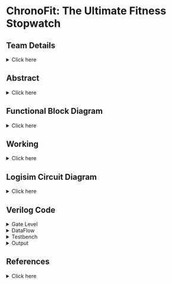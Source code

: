 # ChronoFit: The Ultimate Fitness Stopwatch

## Team Details
<details>
  <summary> Click here </summary>

  > Semester: 3rd Sem B. Tech. CSE

  > Section: S2

  > Team ID: S2-T5

  > Member-1: Atharv Rajurkar, 231CS215, atharvrajurkar.231cs215@nitk.edu.in

  > Member-2: Manish Agarwal, 231CS232, manishagarwal.231cs232@nitk.edu.in

  > Member-3: Saksham Parmar, 231CS253, sakshamparmar.231cs253@nitk.edu.in
</details>

## Abstract
<details>
  <summary>Click here</summary>
  
  ### Motivation
  
  > 
In today’s fast-paced world, maintaining a healthy lifestyle is challenging, particularly due
to the high cost of advanced fitness technology. ChronoFit helps in solving this problem by
contributing to foster a healthier, more active lifestyle in a practical and accessible manner for
college students and beyond.



 ### Problem Statement

  >
The ChronoFit project aims to develop a digital stopwatch that not only functions as a conventional lap timer but also provides fitness insights such as calorie count, heart rate estimates,
and stamina tracking—all without the use of physical sensors. By utilizing average data and
user inputs (such as weight, distance covered, age, and type of activity), ChronoFit will deliver
a unique, sensor-free approach to fitness monitoring.


### Features


•  **Implementing Stopwatch with Lap Timer**:</t>   
  > Standard stopwatch functionality to track time. Ability to record and display multiple lap times.

• **Calorie Calculation**:
  > Estimates calories burned based on user inputs (weight, age, type of activity) using established formulas.
 
• **Heart Rate Estimation**:
  > Calculates estimated heart rate based on age and activity level using standard equations.

• **Speed Tracking**:
  > Calculates average speed.


</details>
  


## Functional Block Diagram
<details>
  <summary> Click here </summary>
  
 ![block_diagram](https://github.com/user-attachments/assets/8256d4ca-b630-43bc-86f8-6f9e13b05982)




</details>

## Working
<details>
  <summary>Click here</summary>

  ### Main Circuit's Working
  In this project model, users input their Weight, Resting Heart Rate(RHR) and Distance along with selecting a specific type of physical activity (namely Walking, Running or Cycling) to receive data upon certain physical attributes after performing the said activity. Once the activity is selected using a switch (which also acts as the start-stop switch for the stopwatch clock), simultaneously the sequential block of the circuit is triggered which is used to track the duration of the activity. The inputs of the users are stored in registers which relay the necessary data further to the respective modules.
  To enter the data of a new user, a reset switch is used which resets the stored values of all the registers to zero, since we have used low level trigger registers here. This allows us to change the data as we require for the new user after which we can toggle the reset switch back to zero to calculate the data for the new user.

The following components are used for the implementation of all the modules:
	
>  1) Adder
>  2) Multiplier
>  3) Multiplexer
>  4) Basic logic gates like OR, AND, NOT gates
>  5) Registers
>  6) JK flip flops

The following modules are used in the circuit: 

#### Calorie Counter
This processing unit takes time, type of activity and weight of the person as the input and provides the calories burned by the user while performing the activity. At a time only one activity can be selected. According to the activity selected, the MET(Metabolic Equivalent of Task) data is then further passed in the unit for processing. MET values are 10(1010) for running, 5(0101) for walking and 8(1000) for cycling. The ongoing time, MET and weight are multiplied together using the formula:
				
    Calorie Counter = time(seconds) * MET * weight(kgs)
The time and MET value is first passed into the 10 bit by 8 bit multiplier and then the output of this multiplier is passed along with the weight of the person to another 10 bit by 8 bit multiplier to generate the amount of Calories burned.

#### Speed Calculator
This unit takes the current time and amount of distance travelled in that time as input. In practical applications, distance can be measured in real time using a GPS sensor, however, due to the limited scope of theory for the given project, using sensors is not recommended. Therefore, we first give the total distance covered by the user as input using switches and then note the time taken by the user to cover the said distance using the stopwatch. 

The module therefore provides us with the actual speed only after the stopwatch for an activity has been turned off using the following formula. It divides the distance and time using an 8 bit by 6 bit divider circuit to generate the speed according to the formula:
				
    Speed = distance(meters)/time taken by the activity(seconds)

  The computation is done using a division circuit.

#### Heart Rate Estimator
This module takes in the initial or the Resting Heart Rate(RHR) of the user before performing the activity and outputs the heartbeat of the user after they have performed the given activity.
The inputs to the module block are: RHR, Weight and the output speed of the _Speed Calculator_ module. The output Target Heart Rate can then be computed using the following formula: 
				
    Target Heart Rate(THR) = RHR + (weight/2) + (speed/3)
It uses two division circuits and two adder circuits to generate the output.

#### Sequential
The sequential module consists of the components required for tracking down the time for which a particular activity has been performed. The inputs to the Sequential block consist of the timed activities and one reset button. The output consists of the activity which was being performed and the time for which it was being performed. 
The main component used inside the sequential block is a mod 60 counter clock. This clock is created using a 6-bit asynchronous counter produced using JK- flip flops.
The input activities are used as the start-stop switch for the counter clock such that if any of the three activities are switched on, the counter clock is activated and if all the three activites are switched to zero, then the clock is paused at whatever time has passed till then.
The reset button is used to reset the timer to zero. Also, since this is a minute timer, or a mod 60 counter, it also automatically resets back to zero when the counter reaches 60. 

The activity which was being performed for the given time is stored in a register because if we were to feed the activity inputs directly into the combinational modules for the calculations, then as soon as the input activities are toggled to zero, the data for the activities passed to the combinational circuits would turn to zero too. To overcome this difficulty, I used a rising edge register which stores the value of the activity which was being performed before the timer went back to zero. This way the value stored in the register is overwritten only when the activity input goes from 0 to 1, in which case the new activity would be stored in the register, which is then passed onto the further circuits for calculations.

![flowchart](https://github.com/user-attachments/assets/44fb8f55-8d3e-4a9c-a1df-5f3381887972)


#### Functional Table(Sample Cases)
| Seconds | RHR | Weight | Distance | Activity | Reset | Calories (Run) | Calories (Walk) | Calories (Cycle) | THR | Speed |
|:-------:|:---:|:------:|:--------:|:--------:|:-----:|:--------------:|:---------------:|:----------------:|:---:|:-----:|
|000101|0111100|1000110|1100100|100|0|11011010110|0000000000000|0000000000000|01100101|00010100|
|001000|0111100|1000110|1100100|010|0|11011010110|1000110000000|0000000000000|01100001|00000111|
|001010|0111100|1000110|1100100|001|0|11011010110|1000110000000|1101101011000|01100000|00000100|
|000001|0000000|0000000|0000000|000|1|00000000000|0000000000000|0000000000000|01010100|11111111|
</details>

<!-- Fourth Section -->
## Logisim Circuit Diagram
<details>
  <summary>Click here</summary>

#### Main Circuit Diagram
 ![ChronoFit](https://github.com/user-attachments/assets/085a8d99-86e6-448e-b190-dce732be354a)
#### Calorie Calculator Module
![CaloCalc](https://github.com/user-attachments/assets/2359c578-6ed6-4ac1-b910-b31921a7b523)
#### Speed Calculator Module
![SpeedCalc](https://github.com/user-attachments/assets/ce588654-d92e-48d2-866b-88337b47ba6d)
#### Heart Rate Estimator Module
![HRcalc](https://github.com/user-attachments/assets/76bece36-5ec0-45c7-b5df-4b1db718c326)
#### Sequential Module
![Sequential](https://github.com/user-attachments/assets/a9d8659c-8432-4afb-9ce4-52932ae8ffd8)
#### Counter Clock Used in Sequential Module 
![CounterClock](https://github.com/user-attachments/assets/e12adf79-bf0e-4bcf-a6eb-0d6a2fc1a2f0)
#### Multiplier Circuit
![Multiplier](https://github.com/user-attachments/assets/85453ef2-b4f2-4b91-a96b-4427dfe4b022)
#### Divider Circuit
![Divider](https://github.com/user-attachments/assets/885f3152-a40f-4360-981e-adc0051be0a1)
#### Processing Unit used in Divider
![ProcessUnit](https://github.com/user-attachments/assets/e67d0fe7-eec0-4678-aa54-d34cd9491acf)


</details>

<!-- Fifth Section -->
## Verilog Code
<details>
	<summary>Gate Level</summary>
	
	module full_adder(
	    input A, B, Cin,
	    output Sum, Cout
	);
	    wire AxorB, AB_and, AxorB_Cin_and;
	    
	    // Sum calculation: Sum = A ⊕ B ⊕ Cin
	    xor (AxorB, A, B);          // A ⊕ B
	    xor (Sum, AxorB, Cin);      // (A ⊕ B) ⊕ Cin
	
	    // Carry-out calculation: Cout = (A AND B) OR (Cin AND (A ⊕ B))
	    and (AB_and, A, B);                 // A AND B
	    and (AxorB_Cin_and, AxorB, Cin);    // (A ⊕ B) AND Cin
	    or (Cout, AB_and, AxorB_Cin_and);   // (A AND B) OR ((A ⊕ B) AND Cin)
	endmodule
	
	module multiplier_8bit (
	    input [7:0] A, B,
	    output [15:0] product
	);
	    wire [7:0] p0, p1, p2, p3, p4, p5, p6, p7;
	    wire [7:0] s1, s2, s3, s4, s5, s6, s7;
	    wire c1, c2, c3, c4, c5, c6, c7, c8, c9, c10, c11, c12, c13, c14, c15, c16, c17, c18;
	
	    // Partial products generation using AND gates
	    and (p0[0], A[0], B[0]); and (p0[1], A[1], B[0]); and (p0[2], A[2], B[0]); and (p0[3], A[3], B[0]);
	    and (p0[4], A[4], B[0]); and (p0[5], A[5], B[0]); and (p0[6], A[6], B[0]); and (p0[7], A[7], B[0]);
	
	    and (p1[0], A[0], B[1]); and (p1[1], A[1], B[1]); and (p1[2], A[2], B[1]); and (p1[3], A[3], B[1]);
	    and (p1[4], A[4], B[1]); and (p1[5], A[5], B[1]); and (p1[6], A[6], B[1]); and (p1[7], A[7], B[1]);
	
	    and (p2[0], A[0], B[2]); and (p2[1], A[1], B[2]); and (p2[2], A[2], B[2]); and (p2[3], A[3], B[2]);
	    and (p2[4], A[4], B[2]); and (p2[5], A[5], B[2]); and (p2[6], A[6], B[2]); and (p2[7], A[7], B[2]);
	
	    and (p3[0], A[0], B[3]); and (p3[1], A[1], B[3]); and (p3[2], A[2], B[3]); and (p3[3], A[3], B[3]);
	    and (p3[4], A[4], B[3]); and (p3[5], A[5], B[3]); and (p3[6], A[6], B[3]); and (p3[7], A[7], B[3]);
	
	    and (p4[0], A[0], B[4]); and (p4[1], A[1], B[4]); and (p4[2], A[2], B[4]); and (p4[3], A[3], B[4]);
	    and (p4[4], A[4], B[4]); and (p4[5], A[5], B[4]); and (p4[6], A[6], B[4]); and (p4[7], A[7], B[4]);
	
	    and (p5[0], A[0], B[5]); and (p5[1], A[1], B[5]); and (p5[2], A[2], B[5]); and (p5[3], A[3], B[5]);
	    and (p5[4], A[4], B[5]); and (p5[5], A[5], B[5]); and (p5[6], A[6], B[5]); and (p5[7], A[7], B[5]);
	
	    and (p6[0], A[0], B[6]); and (p6[1], A[1], B[6]); and (p6[2], A[2], B[6]); and (p6[3], A[3], B[6]);
	    and (p6[4], A[4], B[6]); and (p6[5], A[5], B[6]); and (p6[6], A[6], B[6]); and (p6[7], A[7], B[6]);
	
	    and (p7[0], A[0], B[7]); and (p7[1], A[1], B[7]); and (p7[2], A[2], B[7]); and (p7[3], A[3], B[7]);
	    and (p7[4], A[4], B[7]); and (p7[5], A[5], B[7]); and (p7[6], A[6], B[7]); and (p7[7], A[7], B[7]);
	
	    // Assigning LSB to product
	    assign product[0] = p0[0];
	
	    // Stage 1
	    full_adder fa1 (.A(p0[1]), .B(p1[0]), .Cin(1'b0), .Sum(product[1]), .Cout(c1));
	    full_adder fa2 (.A(p0[2]), .B(p1[1]), .Cin(c1), .Sum(s1[0]), .Cout(c2));
	    full_adder fa3 (.A(p0[3]), .B(p1[2]), .Cin(c2), .Sum(s1[1]), .Cout(c3));
	    full_adder fa4 (.A(p0[4]), .B(p1[3]), .Cin(c3), .Sum(s1[2]), .Cout(c4));
	    full_adder fa5 (.A(p0[5]), .B(p1[4]), .Cin(c4), .Sum(s1[3]), .Cout(c5));
	    full_adder fa6 (.A(p0[6]), .B(p1[5]), .Cin(c5), .Sum(s1[4]), .Cout(c6));
	    full_adder fa7 (.A(p0[7]), .B(p1[6]), .Cin(c6), .Sum(s1[5]), .Cout(c7));
	    full_adder fa8 (.A(1'b0), .B(p1[7]), .Cin(c7), .Sum(s1[6]), .Cout(s1[7]));
	
	        // Stage 2
	    full_adder fa9  (.A(s1[0]), .B(p2[0]), .Cin(1'b0),   .Sum(product[2]), .Cout(c8));
	    full_adder fa10 (.A(s1[1]), .B(p2[1]), .Cin(c8),    .Sum(s2[0]), .Cout(c9));
	    full_adder fa11 (.A(s1[2]), .B(p2[2]), .Cin(c9),    .Sum(s2[1]), .Cout(c10));
	    full_adder fa12 (.A(s1[3]), .B(p2[3]), .Cin(c10),   .Sum(s2[2]), .Cout(c11));
	    full_adder fa13 (.A(s1[4]), .B(p2[4]), .Cin(c11),   .Sum(s2[3]), .Cout(c12));
	    full_adder fa14 (.A(s1[5]), .B(p2[5]), .Cin(c12),   .Sum(s2[4]), .Cout(c13));
	    full_adder fa15 (.A(s1[6]), .B(p2[6]), .Cin(c13),   .Sum(s2[5]), .Cout(c14));
	    full_adder fa16 (.A(s1[7]), .B(p2[7]), .Cin(c14),   .Sum(s2[6]), .Cout(s2[7]));
	
	        // Stage 3
	    full_adder fa17 (.A(s2[0]), .B(p3[0]), .Cin(1'b0),   .Sum(product[3]), .Cout(c15));
	    full_adder fa18 (.A(s2[1]), .B(p3[1]), .Cin(c15),   .Sum(s3[0]), .Cout(c16));
	    full_adder fa19 (.A(s2[2]), .B(p3[2]), .Cin(c16),   .Sum(s3[1]), .Cout(c17));
	    full_adder fa20 (.A(s2[3]), .B(p3[3]), .Cin(c17),   .Sum(s3[2]), .Cout(c18));
	    full_adder fa21 (.A(s2[4]), .B(p3[4]), .Cin(c18),   .Sum(s3[3]), .Cout(c19));
	    full_adder fa22 (.A(s2[5]), .B(p3[5]), .Cin(c19),   .Sum(s3[4]), .Cout(c20));
	    full_adder fa23 (.A(s2[6]), .B(p3[6]), .Cin(c20),   .Sum(s3[5]), .Cout(c21));
	    full_adder fa24 (.A(s2[7]), .B(p3[7]), .Cin(c21),   .Sum(s3[6]), .Cout(s3[7]));
	
	        // Stage 4
	    full_adder fa25 (.A(s3[0]), .B(p4[0]), .Cin(1'b0),   .Sum(product[4]), .Cout(c22));
	    full_adder fa26 (.A(s3[1]), .B(p4[1]), .Cin(c22),   .Sum(s4[0]), .Cout(c23));
	    full_adder fa27 (.A(s3[2]), .B(p4[2]), .Cin(c23),   .Sum(s4[1]), .Cout(c24));
	    full_adder fa28 (.A(s3[3]), .B(p4[3]), .Cin(c24),   .Sum(s4[2]), .Cout(c25));
	    full_adder fa29 (.A(s3[4]), .B(p4[4]), .Cin(c25),   .Sum(s4[3]), .Cout(c26));
	    full_adder fa30 (.A(s3[5]), .B(p4[5]), .Cin(c26),   .Sum(s4[4]), .Cout(c27));
	    full_adder fa31 (.A(s3[6]), .B(p4[6]), .Cin(c27),   .Sum(s4[5]), .Cout(c28));
	    full_adder fa32 (.A(s3[7]), .B(p4[7]), .Cin(c28),   .Sum(s4[6]), .Cout(s4[7]));
	
	        // Stage 5
	    full_adder fa33 (.A(s4[0]), .B(p5[0]), .Cin(1'b0),   .Sum(product[5]), .Cout(c29));
	    full_adder fa34 (.A(s4[1]), .B(p5[1]), .Cin(c29),   .Sum(s5[0]), .Cout(c30));
	    full_adder fa35 (.A(s4[2]), .B(p5[2]), .Cin(c30),   .Sum(s5[1]), .Cout(c31));
	    full_adder fa36 (.A(s4[3]), .B(p5[3]), .Cin(c31),   .Sum(s5[2]), .Cout(c32));
	    full_adder fa37 (.A(s4[4]), .B(p5[4]), .Cin(c32),   .Sum(s5[3]), .Cout(c33));
	    full_adder fa38 (.A(s4[5]), .B(p5[5]), .Cin(c33),   .Sum(s5[4]), .Cout(c34));
	    full_adder fa39 (.A(s4[6]), .B(p5[6]), .Cin(c34),   .Sum(s5[5]), .Cout(c35));
	    full_adder fa40 (.A(s4[7]), .B(p5[7]), .Cin(c35),   .Sum(s5[6]), .Cout(s5[7]));
	
	        // Stage 6
	    full_adder fa41 (.A(s5[0]), .B(p6[0]), .Cin(1'b0),   .Sum(product[6]), .Cout(c36));
	    full_adder fa42 (.A(s5[1]), .B(p6[1]), .Cin(c36),   .Sum(s6[0]), .Cout(c37));
	    full_adder fa43 (.A(s5[2]), .B(p6[2]), .Cin(c37),   .Sum(s6[1]), .Cout(c38));
	    full_adder fa44 (.A(s5[3]), .B(p6[3]), .Cin(c38),   .Sum(s6[2]), .Cout(c39));
	    full_adder fa45 (.A(s5[4]), .B(p6[4]), .Cin(c39),   .Sum(s6[3]), .Cout(c40));
	    full_adder fa46 (.A(s5[5]), .B(p6[5]), .Cin(c40),   .Sum(s6[4]), .Cout(c41));
	    full_adder fa47 (.A(s5[6]), .B(p6[6]), .Cin(c41),   .Sum(s6[5]), .Cout(c42));
	    full_adder fa48 (.A(s5[7]), .B(p6[7]), .Cin(c42),   .Sum(s6[6]), .Cout(s6[7]));
	
	        // Stage 7
	    full_adder fa49 (.A(s6[0]), .B(p7[0]), .Cin(1'b0),   .Sum(product[7]), .Cout(c43));
	    full_adder fa50 (.A(s6[1]), .B(p7[1]), .Cin(c43),   .Sum(product[8]), .Cout(c44));
	    full_adder fa51 (.A(s6[2]), .B(p7[2]), .Cin(c44),   .Sum(product[9]), .Cout(c45));
	    full_adder fa52 (.A(s6[3]), .B(p7[3]), .Cin(c45),   .Sum(product[10]), .Cout(c46));
	    full_adder fa53 (.A(s6[4]), .B(p7[4]), .Cin(c46),   .Sum(product[11]), .Cout(c47));
	    full_adder fa54 (.A(s6[5]), .B(p7[5]), .Cin(c47),   .Sum(product[12]), .Cout(c48));
	    full_adder fa55 (.A(s6[6]), .B(p7[6]), .Cin(c48),   .Sum(product[13]), .Cout(c49));
	    full_adder fa56 (.A(s6[7]), .B(p7[7]), .Cin(c49),   .Sum(product[14]), .Cout(product[15]));
	    
	endmodule
	
	module adder_8bit(
	    input [7:0] A,       // 8-bit input A
	    input [7:0] B,       // 8-bit input B
	    input Cin,           // Carry-in
	    output [7:0] Sum,    // 8-bit Sum output
	    output Cout          // Carry-out
	);
	    wire [7:0] carry;    // Intermediate carries between the stages
	    
	    // First bit addition (least significant bit)
	    full_adder fa0 (
	        .A(A[0]), 
	        .B(B[0]), 
	        .Cin(Cin), 
	        .Sum(Sum[0]), 
	        .Cout(carry[0])
	    );
	    
	    // Remaining bits addition
	    genvar i;
	    generate
	        for (i = 1; i < 8; i = i + 1) begin: full_adder_stage
	            full_adder fa (
	                .A(A[i]), 
	                .B(B[i]), 
	                .Cin(carry[i-1]), 
	                .Sum(Sum[i]), 
	                .Cout(carry[i])
	            );
	        end
	    endgenerate
	
	    // Carry-out of the final adder stage
	    assign Cout = carry[7];
	endmodule
	
	module multiplier_16x8bit (
	    input [15:0] A,        // 16-bit input A (Multiplicand)
	    input [7:0] B,         // 8-bit input B (Multiplier)
	    output reg [23:0] P    // 24-bit product output (16-bit A * 8-bit B)
	);
	
	    always @(*) begin
	        // Perform direct multiplication
	        P = A * B;  // Direct multiplication
	    end
	endmodule
	
	
	module Divider_8bit (
	    input [7:0] A,       // 8-bit numerator (dividend)
	    input [7:0] B,       // 8-bit denominator (divisor)
	    output reg [7:0] Q   // 8-bit quotient
	);
	
	    always @(*) begin
	        // Check for division by zero
	        if (B == 8'b0) begin
	            Q = 8'b0;   // Set quotient to 0 in case of division by zero
	        end else begin
	            // Perform division
	            Q = A / B;  // Quotient
	        end
	    end
	
	endmodule
	
	module fitness_tracker (
	    input wire clk,          // Clock signal
	    input wire rst,          // Reset signal
	    input wire [7:0] RHR,  // 8-bit Resting heart rate
	    input wire [7:0] weight,      // 8-bit Weight input
	    input wire [7:0] age,         // 8-bit Age input
	    input wire [7:0] distance,    // 8-bit Distance input
	    input wire Run,         // Activity 1 button input
	    input wire Walk,         // Activity 2 button input
	    input wire Cycle,         // Activity 3 button input
	    output wire [7:0] seconds_Run, // Time spent on activity 1 (8-bit)
	    output wire [7:0] seconds_Walk, // Time spent on activity 2 (8-bit)
	    output wire [7:0] seconds_Cycle, // Time spent on activity 3 (8-bit)
	    output wire [23:0] calories_Run, // Calories burned in activity 1
	    output wire [23:0] calories_Walk, // Calories burned in activity 2
	    output wire [23:0] calories_Cycle, // Calories burned in activity 3
	    output wire [7:0] speed,       // Speed calculation
	    output wire [7:0] THR    // THR calculation
	);
	
	// Instantiate the stopwatch module to track time for each activity
	fitness_stopwatch stopwatch_inst (
	    .clk(clk),
	    .rst(rst),
	    .RHR(RHR),
	    .weight(weight),
	    .age(age),
	    .distance(distance),
	    .Run(Run),
	    .Walk(Walk),
	    .Cycle(Cycle),
	    .seconds_Run(seconds_Run),
	    .seconds_Walk(seconds_Walk),
	    .seconds_Cycle(seconds_Cycle)
	);
	
	// Instantiate the calorie calculator module to calculate calories burned
	calorie_calculator calorie_calc_inst (
	    .weight(weight),
	    .time_a1(seconds_Run),
	    .time_a2(seconds_Walk),
	    .time_a3(seconds_Cycle),
	    .calories_Run(calories_Run),
	    .calories_Walk(calories_Walk),
	    .calories_Cycle(calories_Cycle)
	);
	
	// Instantiate the speed calculator module to calculate the speed
	speed_calculator speed_calc_inst (
	    .distance(distance),
	    .time_a1(seconds_Run),
	    .time_a2(seconds_Walk),
	    .time_a3(seconds_Cycle),
	    .speed(speed)
	);
	
	// Instantiate the THR calculator module to calculate the THR
	THR_calculator THR_calc_inst (
	    .RHR(RHR),
	    .weight(weight),
	    .speed(speed),
	    .THR(THR)
	);
	
	endmodule
	
	
	// Stopwatch Submodule to track activity time
	module fitness_stopwatch (
	    input wire clk,
	    input wire rst,
	    input wire [7:0] RHR,
	    input wire [7:0] weight,
	    input wire [7:0] age,
	    input wire [7:0] distance,
	    input wire Run,
	    input wire Walk,
	    input wire Cycle,
	    output reg [7:0] seconds_Run,  // Time counter for activity 1
	    output reg [7:0] seconds_Walk,  // Time counter for activity 2
	    output reg [7:0] seconds_Cycle   // Time counter for activity 3
	);
	
	reg [7:0] counter_a1, counter_a2, counter_a3;
	
	always @(posedge clk or posedge rst) begin
	    if (rst) begin
	        counter_a1 <= 8'd0;
	        counter_a2 <= 8'd0;
	        counter_a3 <= 8'd0;
	        seconds_Run <= 8'd0;
	        seconds_Walk <= 8'd0;
	        seconds_Cycle <= 8'd0;
	    end else begin
	        // Activity 1 time tracking
	        if (Run) begin
	            if (counter_a1 < 8'd59)
	                counter_a1 <= counter_a1 + 1;
	            else
	                counter_a1 <= 8'd0;  // Reset counter after 59 seconds
	        end
	        seconds_Run <= counter_a1;
	
	        // Activity 2 time tracking
	        if (Walk) begin
	            if (counter_a2 < 8'd59)
	                counter_a2 <= counter_a2 + 1;
	            else
	                counter_a2 <= 8'd0;
	        end
	        seconds_Walk <= counter_a2;
	
	        // Activity 3 time tracking
	        if (Cycle) begin
	            if (counter_a3 < 8'd59)
	                counter_a3 <= counter_a3 + 1;
	            else
	                counter_a3 <= 8'd0;
	        end
	        seconds_Cycle <= counter_a3;
	    end
	end
	
	endmodule
	
	
	
	module calorie_calculator (
	    input wire [7:0] weight,       // User's weight
	    input wire [7:0] time_a1,      // Time spent on activity 1
	    input wire [7:0] time_a2,      // Time spent on activity 2
	    input wire [7:0] time_a3,      // Time spent on activity 3
	    output reg [23:0] calories_Run, // Calories burned in activity 1
	    output reg [23:0] calories_Walk, // Calories burned in activity 2
	    output reg [23:0] calories_Cycle   // Calories burned in activity 3
	);
	
	    // Constants for calorie calculation, explicitly defined as 8 bits
	    localparam [7:0] constant_a1 = 8'd10;  // Constant for activity 1
	    localparam [7:0] constant_a2 = 8'd5;  // Constant for activity 2
	    localparam [7:0] constant_a3 = 8'd8; // Constant for activity 3
	
	    wire [15:0] weight_time_a1; // Intermediate product for activity 1
	    wire [15:0] weight_time_a2; // Intermediate product for activity 2
	    wire [15:0] weight_time_a3; // Intermediate product for activity 3
	
	    // Instantiate the multipliers for the first stage (8x8 -> 16)
	    multiplier_8bit mult_a1 (
	        .A(weight),          // User's weight
	        .B(constant_a1),    // Activity 1 constant
	        .product(weight_time_a1)   // Output product for activity 1
	    );
	
	    multiplier_8bit mult_a2 (
	        .A(weight),          // User's weight
	        .B(constant_a2),    // Activity 2 constant
	        .product(weight_time_a2)   // Output product for activity 2
	    );
	
	    multiplier_8bit mult_a3 (
	        .A(weight),          // User's weight
	        .B(constant_a3),    // Activity 3 constant
	        .product(weight_time_a3)   // Output product for activity 3
	    );
	
	    // Now instantiate the second stage of multipliers (16x8 -> 24)
	    wire [23:0] final_calories_Run, final_calories_Walk, final_calories_Cycle;
	
	    multiplier_16x8bit final_mult_a1 (
	        .A(weight_time_a1),  // Intermediate product (16 bits)
	        .B(time_a1),         // Time spent on activity 1 (8 bits)
	        .P(final_calories_Run) // Final calories burned in activity 1 (24 bits)
	    );
	
	    multiplier_16x8bit final_mult_a2 (
	        .A(weight_time_a2),  // Intermediate product (16 bits)
	        .B(time_a2),         // Time spent on activity 2 (8 bits)
	        .P(final_calories_Walk) // Final calories burned in activity 2 (24 bits)
	    );
	
	    multiplier_16x8bit final_mult_a3 (
	        .A(weight_time_a3),  // Intermediate product (16 bits)
	        .B(time_a3),         // Time spent on activity 3 (8 bits)
	        .P(final_calories_Cycle) // Final calories burned in activity 3 (24 bits)
	    );
	
	    // Assign the final calories to the outputs
	    always @(*) begin
	        calories_Run = final_calories_Run; // Calories burned in activity 1
	        calories_Walk = final_calories_Walk; // Calories burned in activity 2
	        calories_Cycle = final_calories_Cycle; // Calories burned in activity 3
	    end
	
	endmodule
	
	module speed_calculator (
	    input wire [7:0] distance,    // Distance travelled
	    input wire [7:0] time_a1,     // Time spent on activity 1
	    input wire [7:0] time_a2,     // Time spent on activity 2
	    input wire [7:0] time_a3,     // Time spent on activity 3
	    output reg [7:0] speed        // Calculated speed (distance / time)
	);
	
	    wire [7:0] time_sum_1;  // Intermediate sum of time_a1 + time_a2
	    wire [7:0] total_time;   // Total time (time_sum_1 + time_a3)
	    wire [7:0] final_speed;
	
	    // Instantiate the first adder (time_a1 + time_a2) with carry-in as 0
	    adder_8bit adder1 (
	        .A(time_a1),
	        .B(time_a2),
	        .Cin(1'b0),         // Carry-in set to 0
	        .Sum(time_sum_1),
	        .Cout()             // Unused carry-out
	    );
	
	    // Instantiate the second adder (time_sum_1 + time_a3) with carry-in as 0
	    adder_8bit adder2 (
	        .A(time_sum_1),
	        .B(time_a3),
	        .Cin(1'b0),         // Carry-in set to 0
	        .Sum(total_time),
	        .Cout()             // Unused carry-out
	    );
	
	    Divider_8bit distance_time (
	        .A(distance),
	        .B(total_time),
	        .Q(final_speed)
	    );
	    // Always block to calculate the speed
	    always @(*) begin
	        // Check if total_time is non-zero to avoid division by zero
	        if (total_time > 0) begin
	            speed = final_speed;  // Calculate speed (distance / total_time)
	        end else begin
	            speed = 8'd0;  // Set speed to zero if no time has been recorded
	        end
	    end
	
	endmodule
	
	
	module THR_calculator (
	    input wire [7:0] RHR,   // Resting heart rate
	    input wire [7:0] weight,        // Weight of the user
	    input wire [7:0] speed,         // Speed of the user
	    output reg [7:0] THR      // Calculated THR
	);
	
	    wire [7:0] weight_contribution;
	    wire [7:0] speed_contribution;
	    wire [7:0] weight_speed;
	    wire [7:0] THR_final;
	
	    // Instantiate multiplier for weight contribution
	    Divider_8bit weight_divider (
	        .A(weight),
	        .B(8'd2),
	        .Q(weight_contribution)
	    );
	
	    // Instantiate multiplier for speed contribution
	    Divider_8bit speed_divider (
	        .A(speed),
	        .B(8'd3),
	        .Q(speed_contribution)
	    );
	
	    adder_8bit contributor_adder(
	        .A(weight_contribution),
	        .B(speed_contribution),
	        .Cin(1'b0),         // Carry-in set to 0
	        .Sum(weight_speed),
	        .Cout()  
	    );
	
	    adder_8bit THR_adder(
	        .A(RHR),
	        .B(weight_speed),
	        .Cin(1'b0),         // Carry-in set to 0
	        .Sum(THR_final),
	        .Cout()  
	    );
	    always @(*) begin
	        // Calculate THR using contributions and resting heart rate
	        THR = THR_final;
	    end
	
	endmodule

</details>

<details>
  <summary>DataFlow</summary>
	

	module fitness_tracker (
	    input wire clk,          // Clock signal
	    input wire rst,          // Reset signal
	    input wire [7:0] RHR,  // 8-bit Resting heart rate
	    input wire [7:0] weight,      // 8-bit Weight input
	    input wire [7:0] age,         // 8-bit Age input
	    input wire [7:0] distance,    // 8-bit Distance input
	    input wire Run,         // Activity 1 button input
	    input wire Walk,         // Activity 2 button input
	    input wire Cycle,         // Activity 3 button input
	    output wire [7:0] seconds_Run, // Time spent on activity 1 (8-bit)
	    output wire [7:0] seconds_Walk, // Time spent on activity 2 (8-bit)
	    output wire [7:0] seconds_Cycle, // Time spent on activity 3 (8-bit)
	    output wire [23:0] calories_Run, // Calories burned in activity 1
	    output wire [23:0] calories_Walk, // Calories burned in activity 2
	    output wire [23:0] calories_Cycle, // Calories burned in activity 3
	    output wire [7:0] speed,       // Speed calculation
	    output wire [7:0] THR    // Heartbeat calculation
	);
	
	// Instantiate the stopwatch module to track time for each activity
	fitness_stopwatch stopwatch_inst (
	    .clk(clk),
	    .rst(rst),
	    .RHR(RHR),
	    .weight(weight),
	    .age(age),
	    .distance(distance),
	    .Run(Run),
	    .Walk(Walk),
	    .Cycle(Cycle),
	    .seconds_Run(seconds_Run),
	    .seconds_Walk(seconds_Walk),
	    .seconds_Cycle(seconds_Cycle)
	);
	
	// Instantiate the calorie calculator module to calculate calories burned
	calorie_calculator calorie_calc_inst (
	    .weight(weight),
	    .time_Run(seconds_Run),
	    .time_Walk(seconds_Walk),
	    .time_Cycle(seconds_Cycle),
	    .calories_Run(calories_Run),
	    .calories_Walk(calories_Walk),
	    .calories_Cycle(calories_Cycle)
	);
	
	// Instantiate the speed calculator module to calculate the speed
	speed_calculator speed_calc_inst (
	    .distance(distance),
	    .time_Run(seconds_Run),
	    .time_Walk(seconds_Walk),
	    .time_Cycle(seconds_Cycle),
	    .speed(speed)
	);
	
	// Instantiate the heartbeat calculator module to calculate the heartbeat
	heartbeat_calculator heartbeat_calc_inst (
	    .RHR(RHR),
	    .weight(weight),
	    .speed(speed),
	    .THR(THR)
	);
	
	endmodule
	
	
	// Stopwatch Submodule to track activity time
	module fitness_stopwatch (
	    input wire clk,
	    input wire rst,
	    input wire [7:0] RHR,
	    input wire [7:0] weight,
	    input wire [7:0] age,
	    input wire [7:0] distance,
	    input wire Run,
	    input wire Walk,
	    input wire Cycle,
	    output reg [7:0] seconds_Run,  // Time counter for activity 1
	    output reg [7:0] seconds_Walk,  // Time counter for activity 2
	    output reg [7:0] seconds_Cycle   // Time counter for activity 3
	);
	
	reg [7:0] counter_Run, counter_Walk, counter_Cycle;
	
	always @(posedge clk or posedge rst) begin
	    if (rst) begin
	        counter_Run <= 8'd0;
	        counter_Walk <= 8'd0;
	        counter_Cycle <= 8'd0;
	        seconds_Run <= 8'd0;
	        seconds_Walk <= 8'd0;
	        seconds_Cycle <= 8'd0;
	    end else begin
	        // Activity 1 time tracking
	        if (Run) begin
	            if (counter_Run < 8'd59)
	                counter_Run <= counter_Run + 1;
	            else
	                counter_Run <= 8'd0;  // Reset counter after 59 seconds
	        end
	        seconds_Run <= counter_Run;
	
	        // Activity 2 time tracking
	        if (Walk) begin
	            if (counter_Walk < 8'd59)
	                counter_Walk <= counter_Walk + 1;
	            else
	                counter_Walk <= 8'd0;
	        end
	        seconds_Walk <= counter_Walk;
	
	        // Activity 3 time tracking
	        if (Cycle) begin
	            if (counter_Cycle < 8'd59)
	                counter_Cycle <= counter_Cycle + 1;
	            else
	                counter_Cycle <= 8'd0;
	        end
	        seconds_Cycle <= counter_Cycle;
	    end
	end
	
	endmodule
	
	
	// Calorie Calculator Submodule
	module calorie_calculator (
	    input wire [7:0] weight,       // User's weight
	    input wire [7:0] time_Run,      // Time spent on activity 1
	    input wire [7:0] time_Walk,      // Time spent on activity 2
	    input wire [7:0] time_Cycle,      // Time spent on activity 3
	    output reg [23:0] calories_Run, // Calories burned in activity 1
	    output reg [23:0] calories_Walk, // Calories burned in activity 2
	    output reg [23:0] calories_Cycle  // Calories burned in activity 3
	);
	
	// Constants for calorie calculation
	localparam MET_Run = 10;
	localparam MET_Walk = 5;
	localparam MET_Cycle = 8;
	
	always @(*) begin
	    // Calorie calculation for each activity
	    calories_Run = MET_Run * weight * time_Run;
	    calories_Walk = MET_Walk * weight * time_Walk;
	    calories_Cycle = MET_Cycle * weight * time_Cycle;
	end
	
	endmodule
	
	
	// Speed Calculator Submodule
	module speed_calculator (
	    input wire [7:0] distance,    // Distance travelled
	    input wire [7:0] time_Run,     // Time spent on activity 1
	    input wire [7:0] time_Walk,     // Time spent on activity 2
	    input wire [7:0] time_Cycle,     // Time spent on activity 3
	    output reg [7:0] speed       // Calculated speed (distance / time)
	);
	
	reg [7:0] total_time;  // Total time spent across all activities
	
	always @(*) begin
	    total_time = time_Run + time_Walk + time_Cycle;  // Total time spent in all activities
	    
	    // Check if total_time is non-zero to avoid division by zero
	    if (total_time > 0) begin
	        speed = distance / total_time;  // Calculate speed (distance/time)
	    end else begin
	        speed = 7'd0;  // Set speed to zero if no time has been recorded
	    end
	end
	
	endmodule
	
	
	// Heartbeat Calculator Submodule
	module heartbeat_calculator (
	    input wire [7:0] RHR,   // Resting heart rate
	    input wire [7:0] weight,       // Weight of the user
	    input wire [7:0] speed,       // Speed of the user
	    output reg [7:0] THR    // Calculated heartbeat
	);
	
	// Fixed-point multiplication constants for weight and speed contributions
	localparam weight_factor = 5;  // Approximation for 0.5 * weight (scaled up by 10)
	localparam speed_factor = 3;   // Approximation for 0.3 * speed (scaled up by 10)
	
	always @(*) begin
	    // Heartbeat calculation: hr_resting + (0.5 * weight) + (0.3 * speed)
	    THR = RHR + (weight * weight_factor) / 10 + (speed * speed_factor) / 10;
	end
	
	endmodule

</details>
<details>
	<summary>Testbench</summary>

	module tb_fitness_tracker;

	// Inputs
	reg clk;
	reg rst;
	reg [7:0] RHR;
	reg [7:0] weight;
	reg [7:0] age;
	reg [7:0] distance;
	reg Run;
	reg Walk;
	reg Cycle;
	
	// Outputs
	wire [7:0] seconds_Run;
	wire [7:0] seconds_Walk;
	wire [7:0] seconds_Cycle;
	wire [23:0] calories_Run;
	wire [23:0] calories_Walk;
	wire [23:0] calories_Cycle;
	wire [7:0] speed;
	wire [7:0] THR;
	
	// Instantiate the Unit Under Test (UUT)
	fitness_tracker uut (
	    .clk(clk),
	    .rst(rst),
	    .RHR(RHR),
	    .weight(weight),
	    .age(age),
	    .distance(distance),
	    .Run(Run),
	    .Walk(Walk),
	    .Cycle(Cycle),
	    .seconds_Run(seconds_Run),
	    .seconds_Walk(seconds_Walk),
	    .seconds_Cycle(seconds_Cycle),
	    .calories_Run(calories_Run),
	    .calories_Walk(calories_Walk),
	    .calories_Cycle(calories_Cycle),
	    .speed(speed),
	    .THR(THR)
	);
	
	// Clock generation
	always #10 clk = ~clk;
	
	initial begin
	    // Initialize Inputs
	    clk = 0;
	    rst = 1;
	    RHR = 8'd60;  // Initial heart rate
	    weight = 8'd70;      // Weight in kg
	    distance = 8'd100;   // Distance in meters
	    Run = 0;
	    Walk = 0;
	    Cycle = 0;
	
	    // Reset the system
	    #10 rst = 0;
	
	    // Test case 1
	    #20 Run = 1;
	    #100 Run = 0;
	
	    // Test case 2
	    #20 Walk = 1;
	    #150 Walk = 0;
	
	    // Test case 3
	    #20 Cycle = 1;
	    #200 Cycle = 0;
	
	
	    #20 $display("Average Speed:%d m/s", distance/(seconds_Run+seconds_Walk+seconds_Cycle));
	    #20 $display("Total Time: %d sec", (seconds_Run+seconds_Walk+seconds_Cycle));
	    // End simulation after testing
	    #100 $finish;
	end
	
	// Monitor output for stopwatch, calorie calculation, speed, and THR
	
	initial begin
	    $monitor("Time: %0t | Run: %b | Walk: %b | Cycle: %b | Sec_Run: %d | calories_Run: %d | Sec_Walk: %d | calories_Walk: %d | Sec_Cycle: %d | calories_Cycle: %d | Speed: %d | THR: %d", 
	             $time, Run, Walk, Cycle, seconds_Run, calories_Run, seconds_Walk, calories_Walk, seconds_Cycle, calories_Cycle, speed, THR);
	end
	
	endmodule
</details>
<details>
	<summary>Output</summary>
<img width="966" alt="Screenshot 2024-10-16 at 10 37 52 PM" src="https://github.com/user-attachments/assets/aec71b03-1d40-4ef2-9aca-fb1f976d99b9">
</details>

## References
<details>
  <summary>Click here</summary>
  
>[r1, ] 555 Timer IC Pin Diagram, Circuit, Working, Datasheet, Modes — electronicsforu.com.
> https://www.electronicsforu.com/technology-trends/learn-electronics/555-timer-working-specifications.

  > [gee, ] Shift Registers in Digital Logic - GeeksforGeeks — geeksforgeeks.org.                
> https://www.geeksforgeeks.org/shift-registers-in-digital-logic/.

  > [Kaminski, ] Kaminski, J. Metabolic Equivalents: What Are They & How to Calculate Them — NASM — blog.nasm.org.
> https://blog.nasm.org/metabolic-equivalents-for-weight-loss:

  > [WatElectronics, ] WatElectronics. Binary Division : Truth Table, Rules of Division & Examples
— watelectronics.com.
> https://www.watelectronics.com/binary-division/.

   
</details>




